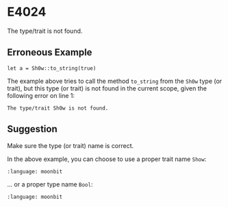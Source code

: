 # E4024

The type/trait is not found.

## Erroneous Example

```moonbit
let a = Sh0w::to_string(true)
```

The example above tries to call the method `to_string` from the `Sh0w` type
(or trait), but this type (or trait) is not found in the current scope,
given the following error on line 1:

```
The type/trait Sh0w is not found.
```

## Suggestion

Make sure the type (or trait) name is correct.

In the above example, you can choose to use a proper trait name `Show`:

```{literalinclude} /sources/error_codes/E4024_fixed/top.mbt
:language: moonbit
```

... or a proper type name `Bool`:

```{literalinclude} /sources/error_codes/E4024_fixed/top_1.mbt
:language: moonbit
```
